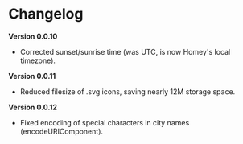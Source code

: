 # Changelog

**Version 0.0.10**
- Corrected sunset/sunrise time (was UTC, is now Homey's local timezone).

**Version 0.0.11**
- Reduced filesize of .svg icons, saving nearly 12M storage space.

**Version 0.0.12**
- Fixed encoding of special characters in city names (encodeURIComponent).
